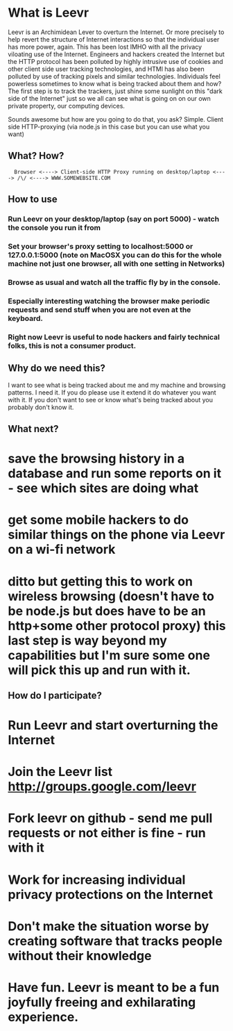 # What is Leevr

Leevr is an Archimidean Lever to overturn the Internet.  Or more precisely to help revert the structure of Internet interactions so that the individual user has more power, again.  This has been lost IMHO with all the privacy viloating use of the Internet.  Engineers and hackers created the Internet but the HTTP protocol has been polluted by highly intrusive use of cookies and other client side user tracking technologies, and HTMl has also been polluted by use of tracking pixels and similar technologies.  Individuals feel powerless sometimes to know what is being tracked about them and how?
The first step is to track the trackers, just shine some sunlight on this "dark side of the Internet" just so we all can see what is going on on our own private property, our computing devices.

Sounds awesome but how are you going to do that, you ask? Simple. Client side HTTP-proxying (via node.js in this case but you can use what you want) 

## What? How?  

      Browser <----> Client-side HTTP Proxy running on desktop/laptop <----> /\/ <----> WWW.SOMEWEBSITE.COM

## How to use

### Run Leevr on your desktop/laptop (say on port 5000) - watch the console you run it from 
### Set your browser's proxy setting to localhost:5000 or 127.0.0.1:5000 (note on MacOSX you can do this for the whole machine not just one browser, all with one setting in Networks)
### Browse as usual and watch all the traffic fly by in the console.
### Especially interesting watching the browser make periodic requests and send stuff when you are not even at the keyboard.
### Right now Leevr is useful to node hackers and fairly technical folks, this is not a consumer product.

## Why do we need this?

I want to see what is being tracked about me and my machine and browsing patterns.  I need it.  If you do please use it extend it do whatever you want with it. If you don't want to see or know what's being tracked about you probably don't know it.

## What next?

   # save the browsing history in a database and run some reports on it - see which sites are doing what
   # get some mobile hackers to do similar things on the phone via Leevr on a wi-fi network
   # ditto but getting this to work on wireless browsing  (doesn't have to be node.js but does have to be an http+some other protocol proxy) this last step is way beyond my capabilities but I'm sure some one will pick this up and run with it.

## How do I participate?

   # Run Leevr and start overturning the Internet
   # Join the Leevr list http://groups.google.com/leevr
   # Fork leevr on github - send me pull requests or not either is fine - run with it
   # Work for increasing individual privacy protections on the Internet
   # Don't make the situation worse by creating software that tracks people without their knowledge 
   # Have fun.  Leevr is meant to be a fun joyfully freeing and exhilarating experience.
